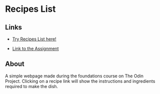 # Recipes List

## Links

- [Try Recipes List here!](https://francodiaz7.github.io/odin-recipes)

- [Link to the Assignment](https://www.theodinproject.com/paths/foundations/courses/foundations/lessons/recipes)

## About

A simple webpage made during the foundations course on The Odin Project. Clicking on a recipe link will show the instructions and ingredients required to make the dish.

<!--
## Screenshots
![]()
![]()
![]()
